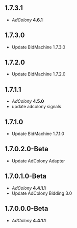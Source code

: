 ## 1.7.3.1

- *AdColony* **4.6.1**

## 1.7.3.0

- Update BidMachine 1.7.3.0

## 1.7.2.0

- Update BidMachine 1.7.2.0


## 1.7.1.1

- *AdColony* **4.5.0**
- update adcolony signals

## 1.7.1.0

- Update BidMachine 1.7.1.0

## 1.7.0.2.0-Beta

- Update AdColony Adapter

## 1.7.0.1.0-Beta

- *AdColony* **4.4.1.1**
- Update AdColony Bidding 3.0

## 1.7.0.0.0-Beta

- *AdColony* **4.4.1.1**
